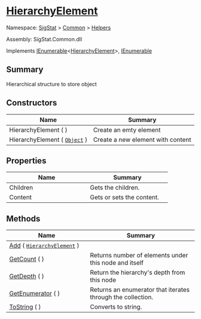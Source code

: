 # [HierarchyElement](./HierarchyElement.md)

Namespace: [SigStat]() > [Common](./../README.md) > [Helpers](./README.md)

Assembly: SigStat.Common.dll

Implements [IEnumerable](https://docs.microsoft.com/en-us/dotnet/api/System.Collections.Generic.IEnumerable-1)\<[HierarchyElement](./HierarchyElement.md)>, [IEnumerable](https://docs.microsoft.com/en-us/dotnet/api/System.Collections.IEnumerable)

## Summary
Hierarchical structure to store object

## Constructors

| Name | Summary | 
| --- | --- | 
| HierarchyElement (  )<div style="width: 200px">| Create an emty element<div style="width: 200px">| <br>
| HierarchyElement ( [`Object`](https://docs.microsoft.com/en-us/dotnet/api/System.Object) )<div style="width: 200px">| Create a new element with content<div style="width: 200px">| <br>


## Properties

| Name | Summary | 
| --- | --- | 
| Children<div style="width: 200px">| Gets the children.<div style="width: 200px">| <br>
| Content<div style="width: 200px">| Gets or sets the content.<div style="width: 200px">| <br>


## Methods

| Name | Summary | 
| --- | --- | 
| [Add](./Methods/HierarchyElement-100664010.md) ( [`HierarchyElement`](./HierarchyElement.md) )<div style="width: 200px">| <div style="width: 200px">| <br>
| [GetCount](./Methods/HierarchyElement-100664012.md) (  )<div style="width: 200px">| Returns number of elements under this node and itself<div style="width: 200px">| <br>
| [GetDepth](./Methods/HierarchyElement-100664011.md) (  )<div style="width: 200px">| Return the hierarchy's depth from this node<div style="width: 200px">| <br>
| [GetEnumerator](./Methods/HierarchyElement-100664014.md) (  )<div style="width: 200px">| Returns an enumerator that iterates through the collection.<div style="width: 200px">| <br>
| [ToString](./Methods/HierarchyElement-100664013.md) (  )<div style="width: 200px">| Converts to string.<div style="width: 200px">| <br>


